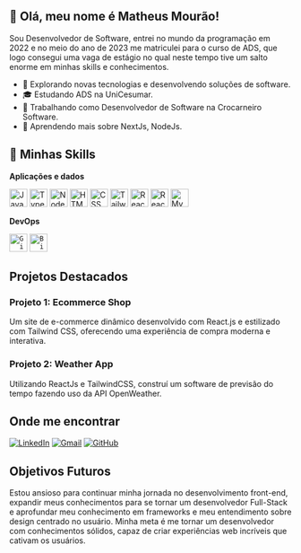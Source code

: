 ## 👋 Olá, meu nome é Matheus Mourão!


Sou Desenvolvedor de Software, entrei no mundo da programação em 2022 e no meio do ano de 2023 me matriculei para o curso de ADS, que logo consegui uma vaga de estágio no qual neste tempo tive um salto enorme em minhas skills e conhecimentos.


- 🔭 Explorando novas tecnologias e desenvolvendo soluções de software.
- 🎓 Estudando ADS na UniCesumar.
- 💼 Trabalhando como Desenvolvedor de Software na Crocarneiro Software.
- 🌱 Aprendendo mais sobre NextJs, NodeJs.


## 🚀 Minhas Skills


**Aplicações e dados**

<div>
<img height="32" src="https://img.shields.io/badge/JavaScript-323330?style=for-the-badge&logo=javascript&logoColor=F7DF1E" alt="Javascript"/>
<img height="32" src="https://img.shields.io/badge/TypeScript-007ACC?style=for-the-badge&logo=typescript&logoColor=white" alt="Typescript"/>
<img height="32" src="https://img.shields.io/badge/Node.js-43853D?style=for-the-badge&logo=node.js&logoColor=white" alt="Nodejs"/>
<img height="32" src="https://img.shields.io/badge/HTML5-E34F26?style=for-the-badge&logo=html5&logoColor=white" alt="HTML5"/>
<img height="32" src="https://img.shields.io/badge/CSS3-1572B6?style=for-the-badge&logo=css3&logoColor=white" alt="CSS"/>
<img height="32" src="https://img.shields.io/badge/Tailwind_CSS-38B2AC?style=for-the-badge&logo=tailwind-css&logoColor=white" alt="TailwindCss"/>
<img height="32" src="https://img.shields.io/badge/React-20232A?style=for-the-badge&logo=react&logoColor=61DAFB" alt="React"/>
<img height="32" src="https://img.shields.io/badge/React_Native-20232A?style=for-the-badge&logo=react&logoColor=61DAFB" alt="ReactNative"/>
<img height="32" src="https://img.shields.io/badge/MySQL-00000F?style=for-the-badge&logo=mysql&logoColor=white" alt="MySQL"/>
</div>


**DevOps**

<code><img height="32" src="https://img.shields.io/badge/Git-E34F26?style=for-the-badge&logo=git&logoColor=white" alt="Git"/></code>
<code><img height="32" src="https://img.shields.io/badge/Bitbucket-330F63?style=for-the-badge&logo=bitbucket&logoColor=white" alt="BitBucket"/></code>



## Projetos Destacados
### Projeto 1: Ecommerce Shop
Um site de e-commerce dinâmico desenvolvido com React.js e estilizado com Tailwind CSS, oferecendo uma experiência de compra moderna e interativa.

### Projeto 2: Weather App
Utilizando ReactJs e TailwindCSS, construí um software de previsão do tempo fazendo uso da API OpenWeather.


## Onde me encontrar

[![LinkedIn](https://img.shields.io/badge/LinkedIn-0077B5?style=for-the-badge&logo=linkedin&logoColor=white)](https://www.linkedin.com/in/matheus-mour%C3%A3o-13a838208/)
[![Gmail](https://img.shields.io/badge/Gmail-D14836?style=for-the-badge&logo=gmail&logoColor=white)](mailto:matheusmouraotc@gmail.com)
[![GitHub](https://img.shields.io/badge/GitHub-100000?style=for-the-badge&logo=github&logoColor=white)](https://github.com/Matheus-TC-Mourao)


## Objetivos Futuros
Estou ansioso para continuar minha jornada no desenvolvimento front-end, expandir meus conhecimentos para se tornar um desenvolvedor Full-Stack e aprofundar meu conhecimento em frameworks e meu entendimento sobre design centrado no usuário. Minha meta é me tornar um desenvolvedor com conhecimentos sólidos, capaz de criar experiências web incríveis que cativam os usuários.

